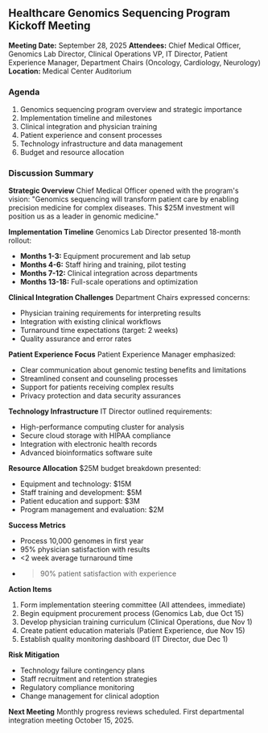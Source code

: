 ## Healthcare Genomics Sequencing Program Kickoff Meeting

**Meeting Date:** September 28, 2025
**Attendees:** Chief Medical Officer, Genomics Lab Director, Clinical Operations VP, IT Director, Patient Experience Manager, Department Chairs (Oncology, Cardiology, Neurology)
**Location:** Medical Center Auditorium

### Agenda
1. Genomics sequencing program overview and strategic importance
2. Implementation timeline and milestones
3. Clinical integration and physician training
4. Patient experience and consent processes
5. Technology infrastructure and data management
6. Budget and resource allocation

### Discussion Summary

**Strategic Overview**
Chief Medical Officer opened with the program's vision: "Genomics sequencing will transform patient care by enabling precision medicine for complex diseases. This $25M investment will position us as a leader in genomic medicine."

**Implementation Timeline**
Genomics Lab Director presented 18-month rollout:
- **Months 1-3:** Equipment procurement and lab setup
- **Months 4-6:** Staff hiring and training, pilot testing
- **Months 7-12:** Clinical integration across departments
- **Months 13-18:** Full-scale operations and optimization

**Clinical Integration Challenges**
Department Chairs expressed concerns:
- Physician training requirements for interpreting results
- Integration with existing clinical workflows
- Turnaround time expectations (target: 2 weeks)
- Quality assurance and error rates

**Patient Experience Focus**
Patient Experience Manager emphasized:
- Clear communication about genomic testing benefits and limitations
- Streamlined consent and counseling processes
- Support for patients receiving complex results
- Privacy protection and data security assurances

**Technology Infrastructure**
IT Director outlined requirements:
- High-performance computing cluster for analysis
- Secure cloud storage with HIPAA compliance
- Integration with electronic health records
- Advanced bioinformatics software suite

**Resource Allocation**
$25M budget breakdown presented:
- Equipment and technology: $15M
- Staff training and development: $5M
- Patient education and support: $3M
- Program management and evaluation: $2M

**Success Metrics**
- Process 10,000 genomes in first year
- 95% physician satisfaction with results
- <2 week average turnaround time
- >90% patient satisfaction with experience

**Action Items**
1. Form implementation steering committee (All attendees, immediate)
2. Begin equipment procurement process (Genomics Lab, due Oct 15)
3. Develop physician training curriculum (Clinical Operations, due Nov 1)
4. Create patient education materials (Patient Experience, due Nov 15)
5. Establish quality monitoring dashboard (IT Director, due Dec 1)

**Risk Mitigation**
- Technology failure contingency plans
- Staff recruitment and retention strategies
- Regulatory compliance monitoring
- Change management for clinical adoption

**Next Meeting**
Monthly progress reviews scheduled. First departmental integration meeting October 15, 2025.
